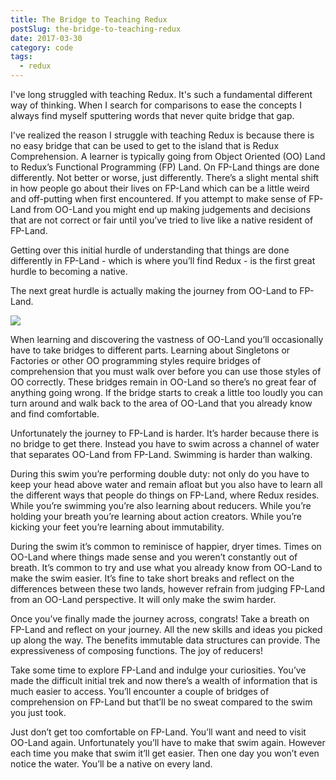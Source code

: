 ```yaml
---
title: The Bridge to Teaching Redux
postSlug: the-bridge-to-teaching-redux
date: 2017-03-30
category: code
tags:
  - redux
---
```


I've long struggled with teaching Redux. It's such a fundamental different way of thinking. When I search for comparisons to ease the concepts I always find myself sputtering words that never quite bridge that gap.

I've realized the reason I struggle with teaching Redux is because there is no easy bridge that can be used to get to the island that is Redux Comprehension. A learner is typically going from Object Oriented (OO) Land to Redux’s Functional Programming (FP) Land. On FP-Land things are done differently. Not better or worse, just differently. There’s a slight mental shift in how people go about their lives on FP-Land which can be a little weird and off-putting when first encountered. If you attempt to make sense of FP-Land from OO-Land you might end up making judgements and decisions that are not correct or fair until you’ve tried to live like a native resident of FP-Land.

Getting over this initial hurdle of understanding that things are done differently in FP-Land - which is where you’ll find Redux - is the first great hurdle to becoming a native.

The next great hurdle is actually making the journey from OO-Land to FP-Land.

![](/images/posts/2017/bridge-to-teaching-redux.jpg)

When learning and discovering the vastness of OO-Land you’ll occasionally have to take bridges to different parts. Learning about Singletons or Factories or other OO programming styles require bridges of comprehension that you must walk over before you can use those styles of OO correctly. These bridges remain in OO-Land so there’s no great fear of anything going wrong. If the bridge starts to creak a little too loudly you can turn around and walk back to the area of OO-Land that you already know and find comfortable.

Unfortunately the journey to FP-Land is harder. It’s harder because there is no bridge to get there. Instead you have to swim across a channel of water that separates OO-Land from FP-Land. Swimming is harder than walking.

During this swim you’re performing double duty: not only do you have to keep your head above water and remain afloat but you also have to learn all the different ways that people do things on FP-Land, where Redux resides. While you’re swimming you’re also learning about reducers. While you’re holding your breath you’re learning about action creators. While you’re kicking your feet you’re learning about immutability.

During the swim it’s common to reminisce of happier, dryer times. Times on OO-Land where things made sense and you weren’t constantly out of breath. It’s common to try and use what you already know from OO-Land to make the swim easier. It’s fine to take short breaks and reflect on the differences between these two lands, however refrain from judging FP-Land from an OO-Land perspective. It will only make the swim harder.

Once you’ve finally made the journey across, congrats! Take a breath on FP-Land and reflect on your journey. All the new skills and ideas you picked up along the way. The benefits immutable data structures can provide. The expressiveness of composing functions. The joy of reducers!

Take some time to explore FP-Land and indulge your curiosities. You’ve made the difficult initial trek and now there’s a wealth of information that is much easier to access. You’ll encounter a couple of bridges of comprehension on FP-Land but that’ll be no sweat compared to the swim you just took.

Just don’t get too comfortable on FP-Land. You’ll want and need to visit OO-Land again. Unfortunately you’ll have to make that swim again. However each time you make that swim it’ll get easier. Then one day you won’t even notice the water. You’ll be a native on every land.
